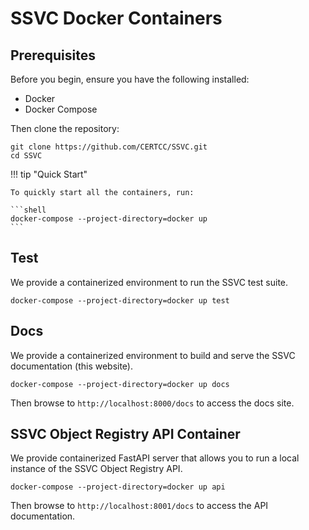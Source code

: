 # SSVC Docker Containers

## Prerequisites

Before you begin, ensure you have the following installed:

- Docker
- Docker Compose

Then clone the repository:

```shell
git clone https://github.com/CERTCC/SSVC.git
cd SSVC
```

!!! tip "Quick Start"

    To quickly start all the containers, run:

    ```shell
    docker-compose --project-directory=docker up
    ```

## Test

We provide a containerized environment to run the SSVC test suite.

```shell
docker-compose --project-directory=docker up test
```

## Docs

We provide a containerized environment to build and serve the SSVC documentation (this website).

```shell
docker-compose --project-directory=docker up docs
```

Then browse to `http://localhost:8000/docs` to access the docs site.

## SSVC Object Registry API Container

We provide containerized FastAPI server that allows you to run a local instance
of the SSVC Object Registry API.

```shell
docker-compose --project-directory=docker up api
```

Then browse to `http://localhost:8001/docs` to access the API documentation.
